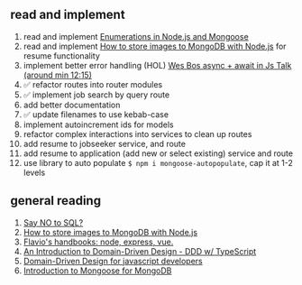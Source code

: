 ## read and implement
1. read and implement [Enumerations in Node.js and Mongoose](https://rclayton.silvrback.com/export-enumerations-as-static-mongoose-properties)
2. read and implement [How to store images to MongoDB with Node.js](https://medium.com/@alvenw/how-to-store-images-to-mongodb-with-node-js-fb3905c37e6d) for resume functionality
3. implement better error handling (HOL) [Wes Bos async + await in Js Talk (around min 12:15)](https://www.youtube.com/watch?v=DwQJ_NPQWWo)
4. :white_check_mark: refactor routes into router modules
5. :white_check_mark: implement job search by query route
6. add better documentation
7. :white_check_mark: update filenames to use kebab-case
8. implement autoincrement ids for models
9. refactor complex interactions into services to clean up routes
10. add resume to jobseeker service, and route
11. add resume to application (add new or select existing) service and route
12. use library to auto populate `$ npm i mongoose-autopopulate`, cap it at 1-2 levels


## general reading
1. [Say NO to SQL?
](https://medium.com/@navindu/say-no-to-sql-ab1e49aa7299)
2. [How to store images to MongoDB with Node.js](https://medium.com/@alvenw/how-to-store-images-to-mongodb-with-node-js-fb3905c37e6d)
3. [Flavio's handbooks: node, express, vue.](https://flaviocopes.com/)
4. [An Introduction to Domain-Driven Design - DDD w/ TypeScript](https://khalilstemmler.com/articles/domain-driven-design-intro/)
5. [Domain-Driven Design for javascript developers](https://medium.com/spotlight-on-javascript/domain-driven-design-for-javascript-developers-9fc3f681931a)
6. [Introduction to Mongoose for MongoDB](https://www.freecodecamp.org/news/introduction-to-mongoose-for-mongodb-d2a7aa593c57/)
